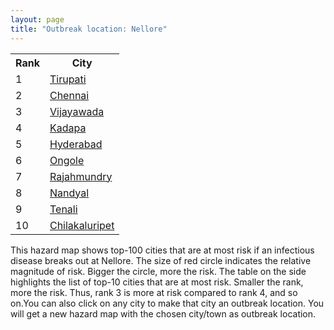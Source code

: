 ```yaml
---
layout: page
title: "Outbreak location: Nellore"
---
```

<div class="flex-container">
<div class="flex-item-left" id="mapid">
<script src="https://buda-magenta.github.io/hazard_map/load_map.js"></script>

<script>
var marker_outbreak = L.marker([14.449372, 79.987376],{"autoPan": true}).addTo(map); marker_outbreak.bindTooltip("Nellore").openTooltip();

var circle_1 = L.circle([13.631637, 79.423171], {"pane": "markerPane", "color": "red", "fill": true, "fillOpacity": 0.2, "fillRule": "evenodd", "lineCap": "round", "lineJoin": "round", "opacity": 1.0, "radius": 71393, "stroke": true, "weight": 3}).addTo(map);
circle_1.bindTooltip("Tirupati<br>rank: 1<br>hazard index: 0.071393")
circle_1.bindPopup('<a href="https://buda-magenta.github.io/hazard_map/Tirupati">Tirupati</a>')

var circle_2 = L.circle([13.083694, 80.270186], {"pane": "markerPane", "color": "red", "fill": true, "fillOpacity": 0.2, "fillRule": "evenodd", "lineCap": "round", "lineJoin": "round", "opacity": 1.0, "radius": 65111, "stroke": true, "weight": 3}).addTo(map);
circle_2.bindTooltip("Chennai<br>rank: 2<br>hazard index: 0.065112")
circle_2.bindPopup('<a href="https://buda-magenta.github.io/hazard_map/Chennai">Chennai</a>')

var circle_3 = L.circle([16.508759, 80.618510], {"pane": "markerPane", "color": "red", "fill": true, "fillOpacity": 0.2, "fillRule": "evenodd", "lineCap": "round", "lineJoin": "round", "opacity": 1.0, "radius": 47396, "stroke": true, "weight": 3}).addTo(map);
circle_3.bindTooltip("Vijayawada<br>rank: 3<br>hazard index: 0.047397")
circle_3.bindPopup('<a href="https://buda-magenta.github.io/hazard_map/Vijayawada">Vijayawada</a>')

var circle_4 = L.circle([14.475294, 78.821686], {"pane": "markerPane", "color": "red", "fill": true, "fillOpacity": 0.2, "fillRule": "evenodd", "lineCap": "round", "lineJoin": "round", "opacity": 1.0, "radius": 33594, "stroke": true, "weight": 3}).addTo(map);
circle_4.bindTooltip("Kadapa<br>rank: 4<br>hazard index: 0.033594")
circle_4.bindPopup('<a href="https://buda-magenta.github.io/hazard_map/Kadapa">Kadapa</a>')

var circle_5 = L.circle([17.388786, 78.461065], {"pane": "markerPane", "color": "red", "fill": true, "fillOpacity": 0.2, "fillRule": "evenodd", "lineCap": "round", "lineJoin": "round", "opacity": 1.0, "radius": 16156, "stroke": true, "weight": 3}).addTo(map);
circle_5.bindTooltip("Hyderabad<br>rank: 5<br>hazard index: 0.016156")
circle_5.bindPopup('<a href="https://buda-magenta.github.io/hazard_map/Hyderabad">Hyderabad</a>')

var circle_6 = L.circle([15.507554, 80.060800], {"pane": "markerPane", "color": "red", "fill": true, "fillOpacity": 0.2, "fillRule": "evenodd", "lineCap": "round", "lineJoin": "round", "opacity": 1.0, "radius": 14842, "stroke": true, "weight": 3}).addTo(map);
circle_6.bindTooltip("Ongole<br>rank: 6<br>hazard index: 0.014842")
circle_6.bindPopup('<a href="https://buda-magenta.github.io/hazard_map/Ongole">Ongole</a>')

var circle_7 = L.circle([17.005045, 81.780473], {"pane": "markerPane", "color": "red", "fill": true, "fillOpacity": 0.2, "fillRule": "evenodd", "lineCap": "round", "lineJoin": "round", "opacity": 1.0, "radius": 8876, "stroke": true, "weight": 3}).addTo(map);
circle_7.bindTooltip("Rajahmundry<br>rank: 7<br>hazard index: 0.008876")
circle_7.bindPopup('<a href="https://buda-magenta.github.io/hazard_map/Rajahmundry">Rajahmundry</a>')

var circle_8 = L.circle([15.475377, 78.478558], {"pane": "markerPane", "color": "red", "fill": true, "fillOpacity": 0.2, "fillRule": "evenodd", "lineCap": "round", "lineJoin": "round", "opacity": 1.0, "radius": 7403, "stroke": true, "weight": 3}).addTo(map);
circle_8.bindTooltip("Nandyal<br>rank: 8<br>hazard index: 0.007403")
circle_8.bindPopup('<a href="https://buda-magenta.github.io/hazard_map/Nandyal">Nandyal</a>')

var circle_9 = L.circle([16.237773, 80.646422], {"pane": "markerPane", "color": "red", "fill": true, "fillOpacity": 0.2, "fillRule": "evenodd", "lineCap": "round", "lineJoin": "round", "opacity": 1.0, "radius": 7254, "stroke": true, "weight": 3}).addTo(map);
circle_9.bindTooltip("Tenali<br>rank: 9<br>hazard index: 0.007254")
circle_9.bindPopup('<a href="https://buda-magenta.github.io/hazard_map/Tenali">Tenali</a>')

var circle_10 = L.circle([16.094950, 80.165878], {"pane": "markerPane", "color": "red", "fill": true, "fillOpacity": 0.2, "fillRule": "evenodd", "lineCap": "round", "lineJoin": "round", "opacity": 1.0, "radius": 7169, "stroke": true, "weight": 3}).addTo(map);
circle_10.bindTooltip("Chilakaluripet<br>rank: 10<br>hazard index: 0.007170")
circle_10.bindPopup('<a href="https://buda-magenta.github.io/hazard_map/Chilakaluripet">Chilakaluripet</a>')

var circle_11 = L.circle([16.943738, 82.235061], {"pane": "markerPane", "color": "red", "fill": true, "fillOpacity": 0.2, "fillRule": "evenodd", "lineCap": "round", "lineJoin": "round", "opacity": 1.0, "radius": 7103, "stroke": true, "weight": 3}).addTo(map);
circle_11.bindTooltip("Kakinada<br>rank: 11<br>hazard index: 0.007104")
circle_11.bindPopup('<a href="https://buda-magenta.github.io/hazard_map/Kakinada">Kakinada</a>')

var circle_12 = L.circle([13.160105, 79.155551], {"pane": "markerPane", "color": "red", "fill": true, "fillOpacity": 0.2, "fillRule": "evenodd", "lineCap": "round", "lineJoin": "round", "opacity": 1.0, "radius": 6433, "stroke": true, "weight": 3}).addTo(map);
circle_12.bindTooltip("Chittoor<br>rank: 12<br>hazard index: 0.006433")
circle_12.bindPopup('<a href="https://buda-magenta.github.io/hazard_map/Chittoor">Chittoor</a>')

var circle_13 = L.circle([14.752266, 78.548552], {"pane": "markerPane", "color": "red", "fill": true, "fillOpacity": 0.2, "fillRule": "evenodd", "lineCap": "round", "lineJoin": "round", "opacity": 1.0, "radius": 6089, "stroke": true, "weight": 3}).addTo(map);
circle_13.bindTooltip("Proddatur<br>rank: 13<br>hazard index: 0.006089")
circle_13.bindPopup('<a href="https://buda-magenta.github.io/hazard_map/Proddatur">Proddatur</a>')

var circle_14 = L.circle([13.125476, 80.094090], {"pane": "markerPane", "color": "red", "fill": true, "fillOpacity": 0.2, "fillRule": "evenodd", "lineCap": "round", "lineJoin": "round", "opacity": 1.0, "radius": 6081, "stroke": true, "weight": 3}).addTo(map);
circle_14.bindTooltip("Avadi<br>rank: 14<br>hazard index: 0.006081")
circle_14.bindPopup('<a href="https://buda-magenta.github.io/hazard_map/Avadi">Avadi</a>')

var circle_15 = L.circle([17.723128, 83.301284], {"pane": "markerPane", "color": "red", "fill": true, "fillOpacity": 0.2, "fillRule": "evenodd", "lineCap": "round", "lineJoin": "round", "opacity": 1.0, "radius": 5870, "stroke": true, "weight": 3}).addTo(map);
circle_15.bindTooltip("Visakhapatnam<br>rank: 15<br>hazard index: 0.005871")
circle_15.bindPopup('<a href="https://buda-magenta.github.io/hazard_map/Visakhapatnam">Visakhapatnam</a>')

var circle_16 = L.circle([16.676135, 81.170868], {"pane": "markerPane", "color": "red", "fill": true, "fillOpacity": 0.2, "fillRule": "evenodd", "lineCap": "round", "lineJoin": "round", "opacity": 1.0, "radius": 4497, "stroke": true, "weight": 3}).addTo(map);
circle_16.bindTooltip("Eluru<br>rank: 16<br>hazard index: 0.004498")
circle_16.bindPopup('<a href="https://buda-magenta.github.io/hazard_map/Eluru">Eluru</a>')

var circle_17 = L.circle([13.156387, 80.300528], {"pane": "markerPane", "color": "red", "fill": true, "fillOpacity": 0.2, "fillRule": "evenodd", "lineCap": "round", "lineJoin": "round", "opacity": 1.0, "radius": 4383, "stroke": true, "weight": 3}).addTo(map);
circle_17.bindTooltip("Tiruvottiyur<br>rank: 17<br>hazard index: 0.004383")
circle_17.bindPopup('<a href="https://buda-magenta.github.io/hazard_map/Tiruvottiyur">Tiruvottiyur</a>')

var circle_18 = L.circle([13.573260, 78.479146], {"pane": "markerPane", "color": "red", "fill": true, "fillOpacity": 0.2, "fillRule": "evenodd", "lineCap": "round", "lineJoin": "round", "opacity": 1.0, "radius": 4053, "stroke": true, "weight": 3}).addTo(map);
circle_18.bindTooltip("Madanapalle<br>rank: 18<br>hazard index: 0.004054")
circle_18.bindPopup('<a href="https://buda-magenta.github.io/hazard_map/Madanapalle">Madanapalle</a>')

var circle_19 = L.circle([12.979120, 77.591300], {"pane": "markerPane", "color": "red", "fill": true, "fillOpacity": 0.2, "fillRule": "evenodd", "lineCap": "round", "lineJoin": "round", "opacity": 1.0, "radius": 3725, "stroke": true, "weight": 3}).addTo(map);
circle_19.bindTooltip("Bangalore<br>rank: 19<br>hazard index: 0.003726")
circle_19.bindPopup('<a href="https://buda-magenta.github.io/hazard_map/Bangalore">Bangalore</a>')

var circle_20 = L.circle([12.989816, 80.100987], {"pane": "markerPane", "color": "red", "fill": true, "fillOpacity": 0.2, "fillRule": "evenodd", "lineCap": "round", "lineJoin": "round", "opacity": 1.0, "radius": 3707, "stroke": true, "weight": 3}).addTo(map);
circle_20.bindTooltip("Pallavaram<br>rank: 20<br>hazard index: 0.003707")
circle_20.bindPopup('<a href="https://buda-magenta.github.io/hazard_map/Pallavaram">Pallavaram</a>')

var circle_21 = L.circle([16.238924, 80.047288], {"pane": "markerPane", "color": "red", "fill": true, "fillOpacity": 0.2, "fillRule": "evenodd", "lineCap": "round", "lineJoin": "round", "opacity": 1.0, "radius": 2961, "stroke": true, "weight": 3}).addTo(map);
circle_21.bindTooltip("Narasaraopet<br>rank: 21<br>hazard index: 0.002961")
circle_21.bindPopup('<a href="https://buda-magenta.github.io/hazard_map/Narasaraopet">Narasaraopet</a>')

var circle_22 = L.circle([12.929903, 80.111823], {"pane": "markerPane", "color": "red", "fill": true, "fillOpacity": 0.2, "fillRule": "evenodd", "lineCap": "round", "lineJoin": "round", "opacity": 1.0, "radius": 2956, "stroke": true, "weight": 3}).addTo(map);
circle_22.bindTooltip("Tambaram<br>rank: 22<br>hazard index: 0.002956")
circle_22.bindPopup('<a href="https://buda-magenta.github.io/hazard_map/Tambaram">Tambaram</a>')

var circle_23 = L.circle([11.001812, 76.962842], {"pane": "markerPane", "color": "red", "fill": true, "fillOpacity": 0.2, "fillRule": "evenodd", "lineCap": "round", "lineJoin": "round", "opacity": 1.0, "radius": 2694, "stroke": true, "weight": 3}).addTo(map);
circle_23.bindTooltip("Coimbatore<br>rank: 23<br>hazard index: 0.002695")
circle_23.bindPopup('<a href="https://buda-magenta.github.io/hazard_map/Coimbatore">Coimbatore</a>')

var circle_24 = L.circle([12.836393, 79.705330], {"pane": "markerPane", "color": "red", "fill": true, "fillOpacity": 0.2, "fillRule": "evenodd", "lineCap": "round", "lineJoin": "round", "opacity": 1.0, "radius": 2692, "stroke": true, "weight": 3}).addTo(map);
circle_24.bindTooltip("Kanchipuram<br>rank: 24<br>hazard index: 0.002693")
circle_24.bindPopup('<a href="https://buda-magenta.github.io/hazard_map/Kanchipuram">Kanchipuram</a>')

var circle_25 = L.circle([16.291519, 80.454159], {"pane": "markerPane", "color": "red", "fill": true, "fillOpacity": 0.2, "fillRule": "evenodd", "lineCap": "round", "lineJoin": "round", "opacity": 1.0, "radius": 2686, "stroke": true, "weight": 3}).addTo(map);
circle_25.bindTooltip("Guntur<br>rank: 25<br>hazard index: 0.002687")
circle_25.bindPopup('<a href="https://buda-magenta.github.io/hazard_map/Guntur">Guntur</a>')

var circle_26 = L.circle([16.432998, 80.993715], {"pane": "markerPane", "color": "red", "fill": true, "fillOpacity": 0.2, "fillRule": "evenodd", "lineCap": "round", "lineJoin": "round", "opacity": 1.0, "radius": 2678, "stroke": true, "weight": 3}).addTo(map);
circle_26.bindTooltip("Gudivada<br>rank: 26<br>hazard index: 0.002679")
circle_26.bindPopup('<a href="https://buda-magenta.github.io/hazard_map/Gudivada">Gudivada</a>')

var circle_27 = L.circle([14.422347, 77.720069], {"pane": "markerPane", "color": "red", "fill": true, "fillOpacity": 0.2, "fillRule": "evenodd", "lineCap": "round", "lineJoin": "round", "opacity": 1.0, "radius": 2520, "stroke": true, "weight": 3}).addTo(map);
circle_27.bindTooltip("Dharmavaram<br>rank: 27<br>hazard index: 0.002520")
circle_27.bindPopup('<a href="https://buda-magenta.github.io/hazard_map/Dharmavaram">Dharmavaram</a>')

var circle_28 = L.circle([11.664300, 78.146000], {"pane": "markerPane", "color": "red", "fill": true, "fillOpacity": 0.2, "fillRule": "evenodd", "lineCap": "round", "lineJoin": "round", "opacity": 1.0, "radius": 2109, "stroke": true, "weight": 3}).addTo(map);
circle_28.bindTooltip("Salem<br>rank: 28<br>hazard index: 0.002110")
circle_28.bindPopup('<a href="https://buda-magenta.github.io/hazard_map/Salem">Salem</a>')

var circle_29 = L.circle([16.876586, 81.545145], {"pane": "markerPane", "color": "red", "fill": true, "fillOpacity": 0.2, "fillRule": "evenodd", "lineCap": "round", "lineJoin": "round", "opacity": 1.0, "radius": 2102, "stroke": true, "weight": 3}).addTo(map);
circle_29.bindTooltip("Tadepalligudem<br>rank: 29<br>hazard index: 0.002102")
circle_29.bindPopup('<a href="https://buda-magenta.github.io/hazard_map/Tadepalligudem">Tadepalligudem</a>')

var circle_30 = L.circle([16.181939, 81.135130], {"pane": "markerPane", "color": "red", "fill": true, "fillOpacity": 0.2, "fillRule": "evenodd", "lineCap": "round", "lineJoin": "round", "opacity": 1.0, "radius": 1989, "stroke": true, "weight": 3}).addTo(map);
circle_30.bindTooltip("Machilipatnam<br>rank: 30<br>hazard index: 0.001990")
circle_30.bindPopup('<a href="https://buda-magenta.github.io/hazard_map/Machilipatnam">Machilipatnam</a>')

var circle_31 = L.circle([12.794811, 79.000641], {"pane": "markerPane", "color": "red", "fill": true, "fillOpacity": 0.2, "fillRule": "evenodd", "lineCap": "round", "lineJoin": "round", "opacity": 1.0, "radius": 1753, "stroke": true, "weight": 3}).addTo(map);
circle_31.bindTooltip("Vellore<br>rank: 31<br>hazard index: 0.001754")
circle_31.bindPopup('<a href="https://buda-magenta.github.io/hazard_map/Vellore">Vellore</a>')

var circle_32 = L.circle([16.542769, 81.527344], {"pane": "markerPane", "color": "red", "fill": true, "fillOpacity": 0.2, "fillRule": "evenodd", "lineCap": "round", "lineJoin": "round", "opacity": 1.0, "radius": 1656, "stroke": true, "weight": 3}).addTo(map);
circle_32.bindTooltip("Bhimavaram<br>rank: 32<br>hazard index: 0.001656")
circle_32.bindPopup('<a href="https://buda-magenta.github.io/hazard_map/Bhimavaram">Bhimavaram</a>')

var circle_33 = L.circle([10.804973, 78.687030], {"pane": "markerPane", "color": "red", "fill": true, "fillOpacity": 0.2, "fillRule": "evenodd", "lineCap": "round", "lineJoin": "round", "opacity": 1.0, "radius": 1617, "stroke": true, "weight": 3}).addTo(map);
circle_33.bindTooltip("Tiruchirappalli<br>rank: 33<br>hazard index: 0.001617")
circle_33.bindPopup('<a href="https://buda-magenta.github.io/hazard_map/Tiruchirappalli">Tiruchirappalli</a>')

var circle_34 = L.circle([17.980609, 79.598212], {"pane": "markerPane", "color": "red", "fill": true, "fillOpacity": 0.2, "fillRule": "evenodd", "lineCap": "round", "lineJoin": "round", "opacity": 1.0, "radius": 1505, "stroke": true, "weight": 3}).addTo(map);
circle_34.bindTooltip("Warangal<br>rank: 34<br>hazard index: 0.001506")
circle_34.bindPopup('<a href="https://buda-magenta.github.io/hazard_map/Warangal">Warangal</a>')

var circle_35 = L.circle([15.143395, 76.919388], {"pane": "markerPane", "color": "red", "fill": true, "fillOpacity": 0.2, "fillRule": "evenodd", "lineCap": "round", "lineJoin": "round", "opacity": 1.0, "radius": 1441, "stroke": true, "weight": 3}).addTo(map);
circle_35.bindTooltip("Bellary<br>rank: 35<br>hazard index: 0.001441")
circle_35.bindPopup('<a href="https://buda-magenta.github.io/hazard_map/Bellary">Bellary</a>')

var circle_36 = L.circle([19.075990, 72.877393], {"pane": "markerPane", "color": "red", "fill": true, "fillOpacity": 0.2, "fillRule": "evenodd", "lineCap": "round", "lineJoin": "round", "opacity": 1.0, "radius": 1232, "stroke": true, "weight": 3}).addTo(map);
circle_36.bindTooltip("Mumbai<br>rank: 36<br>hazard index: 0.001233")
circle_36.bindPopup('<a href="https://buda-magenta.github.io/hazard_map/Mumbai">Mumbai</a>')

var circle_37 = L.circle([28.651718, 77.221939], {"pane": "markerPane", "color": "red", "fill": true, "fillOpacity": 0.2, "fillRule": "evenodd", "lineCap": "round", "lineJoin": "round", "opacity": 1.0, "radius": 1226, "stroke": true, "weight": 3}).addTo(map);
circle_37.bindTooltip("Delhi<br>rank: 37<br>hazard index: 0.001226")
circle_37.bindPopup('<a href="https://buda-magenta.github.io/hazard_map/Delhi">Delhi</a>')

var circle_38 = L.circle([12.227213, 79.070156], {"pane": "markerPane", "color": "red", "fill": true, "fillOpacity": 0.2, "fillRule": "evenodd", "lineCap": "round", "lineJoin": "round", "opacity": 1.0, "radius": 1178, "stroke": true, "weight": 3}).addTo(map);
circle_38.bindTooltip("Tiruvannamalai<br>rank: 38<br>hazard index: 0.001178")
circle_38.bindPopup('<a href="https://buda-magenta.github.io/hazard_map/Tiruvannamalai">Tiruvannamalai</a>')

var circle_39 = L.circle([15.830925, 78.042537], {"pane": "markerPane", "color": "red", "fill": true, "fillOpacity": 0.2, "fillRule": "evenodd", "lineCap": "round", "lineJoin": "round", "opacity": 1.0, "radius": 1165, "stroke": true, "weight": 3}).addTo(map);
circle_39.bindTooltip("Kurnool<br>rank: 39<br>hazard index: 0.001166")
circle_39.bindPopup('<a href="https://buda-magenta.github.io/hazard_map/Kurnool">Kurnool</a>')

var circle_40 = L.circle([9.926115, 78.114098], {"pane": "markerPane", "color": "red", "fill": true, "fillOpacity": 0.2, "fillRule": "evenodd", "lineCap": "round", "lineJoin": "round", "opacity": 1.0, "radius": 1162, "stroke": true, "weight": 3}).addTo(map);
circle_40.bindTooltip("Madurai<br>rank: 40<br>hazard index: 0.001163")
circle_40.bindPopup('<a href="https://buda-magenta.github.io/hazard_map/Madurai">Madurai</a>')

var circle_41 = L.circle([8.576971, 77.050125], {"pane": "markerPane", "color": "red", "fill": true, "fillOpacity": 0.2, "fillRule": "evenodd", "lineCap": "round", "lineJoin": "round", "opacity": 1.0, "radius": 1145, "stroke": true, "weight": 3}).addTo(map);
circle_41.bindTooltip("Thiruvananthapuram<br>rank: 41<br>hazard index: 0.001145")
circle_41.bindPopup('<a href="https://buda-magenta.github.io/hazard_map/Thiruvananthapuram">Thiruvananthapuram</a>')

var circle_42 = L.circle([22.541418, 88.357691], {"pane": "markerPane", "color": "red", "fill": true, "fillOpacity": 0.2, "fillRule": "evenodd", "lineCap": "round", "lineJoin": "round", "opacity": 1.0, "radius": 1050, "stroke": true, "weight": 3}).addTo(map);
circle_42.bindTooltip("Kolkata<br>rank: 42<br>hazard index: 0.001051")
circle_42.bindPopup('<a href="https://buda-magenta.github.io/hazard_map/Kolkata">Kolkata</a>')

var circle_43 = L.circle([11.101781, 77.345192], {"pane": "markerPane", "color": "red", "fill": true, "fillOpacity": 0.2, "fillRule": "evenodd", "lineCap": "round", "lineJoin": "round", "opacity": 1.0, "radius": 1018, "stroke": true, "weight": 3}).addTo(map);
circle_43.bindTooltip("Tiruppur<br>rank: 43<br>hazard index: 0.001018")
circle_43.bindPopup('<a href="https://buda-magenta.github.io/hazard_map/Tiruppur">Tiruppur</a>')

var circle_44 = L.circle([21.149813, 79.082056], {"pane": "markerPane", "color": "red", "fill": true, "fillOpacity": 0.2, "fillRule": "evenodd", "lineCap": "round", "lineJoin": "round", "opacity": 1.0, "radius": 823, "stroke": true, "weight": 3}).addTo(map);
circle_44.bindTooltip("Nagpur<br>rank: 44<br>hazard index: 0.000824")
circle_44.bindPopup('<a href="https://buda-magenta.github.io/hazard_map/Nagpur">Nagpur</a>')

var circle_45 = L.circle([20.266777, 85.843559], {"pane": "markerPane", "color": "red", "fill": true, "fillOpacity": 0.2, "fillRule": "evenodd", "lineCap": "round", "lineJoin": "round", "opacity": 1.0, "radius": 739, "stroke": true, "weight": 3}).addTo(map);
circle_45.bindTooltip("Bhubaneswar<br>rank: 45<br>hazard index: 0.000740")
circle_45.bindPopup('<a href="https://buda-magenta.github.io/hazard_map/Bhubaneswar">Bhubaneswar</a>')

var circle_46 = L.circle([15.266493, 76.387230], {"pane": "markerPane", "color": "red", "fill": true, "fillOpacity": 0.2, "fillRule": "evenodd", "lineCap": "round", "lineJoin": "round", "opacity": 1.0, "radius": 725, "stroke": true, "weight": 3}).addTo(map);
circle_46.bindTooltip("Hospet<br>rank: 46<br>hazard index: 0.000725")
circle_46.bindPopup('<a href="https://buda-magenta.github.io/hazard_map/Hospet">Hospet</a>')

var circle_47 = L.circle([10.525626, 76.213254], {"pane": "markerPane", "color": "red", "fill": true, "fillOpacity": 0.2, "fillRule": "evenodd", "lineCap": "round", "lineJoin": "round", "opacity": 1.0, "radius": 684, "stroke": true, "weight": 3}).addTo(map);
circle_47.bindTooltip("Thrissur<br>rank: 47<br>hazard index: 0.000684")
circle_47.bindPopup('<a href="https://buda-magenta.github.io/hazard_map/Thrissur">Thrissur</a>')

var circle_48 = L.circle([11.715950, 79.767053], {"pane": "markerPane", "color": "red", "fill": true, "fillOpacity": 0.2, "fillRule": "evenodd", "lineCap": "round", "lineJoin": "round", "opacity": 1.0, "radius": 662, "stroke": true, "weight": 3}).addTo(map);
circle_48.bindTooltip("Cuddalore Port<br>rank: 48<br>hazard index: 0.000662")
circle_48.bindPopup('<a href="https://buda-magenta.github.io/hazard_map/Cuddalore_Port">Cuddalore Port</a>')

var circle_49 = L.circle([15.426365, 75.630079], {"pane": "markerPane", "color": "red", "fill": true, "fillOpacity": 0.2, "fillRule": "evenodd", "lineCap": "round", "lineJoin": "round", "opacity": 1.0, "radius": 608, "stroke": true, "weight": 3}).addTo(map);
circle_49.bindTooltip("Gadag<br>rank: 49<br>hazard index: 0.000608")
circle_49.bindPopup('<a href="https://buda-magenta.github.io/hazard_map/Gadag">Gadag</a>')

var circle_50 = L.circle([15.119651, 77.455290], {"pane": "markerPane", "color": "red", "fill": true, "fillOpacity": 0.2, "fillRule": "evenodd", "lineCap": "round", "lineJoin": "round", "opacity": 1.0, "radius": 595, "stroke": true, "weight": 3}).addTo(map);
circle_50.bindTooltip("Guntakal<br>rank: 50<br>hazard index: 0.000595")
circle_50.bindPopup('<a href="https://buda-magenta.github.io/hazard_map/Guntakal">Guntakal</a>')

var circle_51 = L.circle([8.887951, 76.595501], {"pane": "markerPane", "color": "red", "fill": true, "fillOpacity": 0.2, "fillRule": "evenodd", "lineCap": "round", "lineJoin": "round", "opacity": 1.0, "radius": 578, "stroke": true, "weight": 3}).addTo(map);
circle_51.bindTooltip("Kollam<br>rank: 51<br>hazard index: 0.000578")
circle_51.bindPopup('<a href="https://buda-magenta.github.io/hazard_map/Kollam">Kollam</a>')

var circle_52 = L.circle([18.112082, 83.405220], {"pane": "markerPane", "color": "red", "fill": true, "fillOpacity": 0.2, "fillRule": "evenodd", "lineCap": "round", "lineJoin": "round", "opacity": 1.0, "radius": 517, "stroke": true, "weight": 3}).addTo(map);
circle_52.bindTooltip("Vizianagaram<br>rank: 52<br>hazard index: 0.000518")
circle_52.bindPopup('<a href="https://buda-magenta.github.io/hazard_map/Vizianagaram">Vizianagaram</a>')

var circle_53 = L.circle([14.906956, 78.009707], {"pane": "markerPane", "color": "red", "fill": true, "fillOpacity": 0.2, "fillRule": "evenodd", "lineCap": "round", "lineJoin": "round", "opacity": 1.0, "radius": 502, "stroke": true, "weight": 3}).addTo(map);
circle_53.bindTooltip("Tadipatri<br>rank: 53<br>hazard index: 0.000503")
circle_53.bindPopup('<a href="https://buda-magenta.github.io/hazard_map/Tadipatri">Tadipatri</a>')

var circle_54 = L.circle([14.654623, 77.556260], {"pane": "markerPane", "color": "red", "fill": true, "fillOpacity": 0.2, "fillRule": "evenodd", "lineCap": "round", "lineJoin": "round", "opacity": 1.0, "radius": 479, "stroke": true, "weight": 3}).addTo(map);
circle_54.bindTooltip("Anantapur<br>rank: 54<br>hazard index: 0.000479")
circle_54.bindPopup('<a href="https://buda-magenta.github.io/hazard_map/Anantapur">Anantapur</a>')

var circle_55 = L.circle([23.795281, 86.430964], {"pane": "markerPane", "color": "red", "fill": true, "fillOpacity": 0.2, "fillRule": "evenodd", "lineCap": "round", "lineJoin": "round", "opacity": 1.0, "radius": 469, "stroke": true, "weight": 3}).addTo(map);
circle_55.bindTooltip("Dhanbad<br>rank: 55<br>hazard index: 0.000470")
circle_55.bindPopup('<a href="https://buda-magenta.github.io/hazard_map/Dhanbad">Dhanbad</a>')

var circle_56 = L.circle([18.521428, 73.854454], {"pane": "markerPane", "color": "red", "fill": true, "fillOpacity": 0.2, "fillRule": "evenodd", "lineCap": "round", "lineJoin": "round", "opacity": 1.0, "radius": 467, "stroke": true, "weight": 3}).addTo(map);
circle_56.bindTooltip("Pune<br>rank: 56<br>hazard index: 0.000468")
circle_56.bindPopup('<a href="https://buda-magenta.github.io/hazard_map/Pune">Pune</a>')

var circle_57 = L.circle([23.370035, 85.325013], {"pane": "markerPane", "color": "red", "fill": true, "fillOpacity": 0.2, "fillRule": "evenodd", "lineCap": "round", "lineJoin": "round", "opacity": 1.0, "radius": 434, "stroke": true, "weight": 3}).addTo(map);
circle_57.bindTooltip("Ranchi<br>rank: 57<br>hazard index: 0.000434")
circle_57.bindPopup('<a href="https://buda-magenta.github.io/hazard_map/Ranchi">Ranchi</a>')

var circle_58 = L.circle([17.500000, 80.333333], {"pane": "markerPane", "color": "red", "fill": true, "fillOpacity": 0.2, "fillRule": "evenodd", "lineCap": "round", "lineJoin": "round", "opacity": 1.0, "radius": 414, "stroke": true, "weight": 3}).addTo(map);
circle_58.bindTooltip("Khammam<br>rank: 58<br>hazard index: 0.000415")
circle_58.bindPopup('<a href="https://buda-magenta.github.io/hazard_map/Khammam">Khammam</a>')

var circle_59 = L.circle([11.369204, 77.676627], {"pane": "markerPane", "color": "red", "fill": true, "fillOpacity": 0.2, "fillRule": "evenodd", "lineCap": "round", "lineJoin": "round", "opacity": 1.0, "radius": 398, "stroke": true, "weight": 3}).addTo(map);
circle_59.bindTooltip("Erode<br>rank: 59<br>hazard index: 0.000398")
circle_59.bindPopup('<a href="https://buda-magenta.github.io/hazard_map/Erode">Erode</a>')

var circle_60 = L.circle([25.531031, 78.652689], {"pane": "markerPane", "color": "red", "fill": true, "fillOpacity": 0.2, "fillRule": "evenodd", "lineCap": "round", "lineJoin": "round", "opacity": 1.0, "radius": 379, "stroke": true, "weight": 3}).addTo(map);
circle_60.bindTooltip("Jhansi<br>rank: 60<br>hazard index: 0.000379")
circle_60.bindPopup('<a href="https://buda-magenta.github.io/hazard_map/Jhansi">Jhansi</a>')

var circle_61 = L.circle([10.787898, 76.474087], {"pane": "markerPane", "color": "red", "fill": true, "fillOpacity": 0.2, "fillRule": "evenodd", "lineCap": "round", "lineJoin": "round", "opacity": 1.0, "radius": 329, "stroke": true, "weight": 3}).addTo(map);
circle_61.bindTooltip("Palakkad<br>rank: 61<br>hazard index: 0.000330")
circle_61.bindPopup('<a href="https://buda-magenta.github.io/hazard_map/Palakkad">Palakkad</a>')

var circle_62 = L.circle([10.915649, 79.806949], {"pane": "markerPane", "color": "red", "fill": true, "fillOpacity": 0.2, "fillRule": "evenodd", "lineCap": "round", "lineJoin": "round", "opacity": 1.0, "radius": 322, "stroke": true, "weight": 3}).addTo(map);
circle_62.bindTooltip("Pondicherry<br>rank: 62<br>hazard index: 0.000322")
circle_62.bindPopup('<a href="https://buda-magenta.github.io/hazard_map/Pondicherry">Pondicherry</a>')

var circle_63 = L.circle([12.792907, 78.699917], {"pane": "markerPane", "color": "red", "fill": true, "fillOpacity": 0.2, "fillRule": "evenodd", "lineCap": "round", "lineJoin": "round", "opacity": 1.0, "radius": 301, "stroke": true, "weight": 3}).addTo(map);
circle_63.bindTooltip("Ambur<br>rank: 63<br>hazard index: 0.000301")
circle_63.bindPopup('<a href="https://buda-magenta.github.io/hazard_map/Ambur">Ambur</a>')

var circle_64 = L.circle([20.468600, 85.879200], {"pane": "markerPane", "color": "red", "fill": true, "fillOpacity": 0.2, "fillRule": "evenodd", "lineCap": "round", "lineJoin": "round", "opacity": 1.0, "radius": 281, "stroke": true, "weight": 3}).addTo(map);
circle_64.bindTooltip("Cuttack<br>rank: 64<br>hazard index: 0.000281")
circle_64.bindPopup('<a href="https://buda-magenta.github.io/hazard_map/Cuttack">Cuttack</a>')

var circle_65 = L.circle([26.055318, 82.993139], {"pane": "markerPane", "color": "red", "fill": true, "fillOpacity": 0.2, "fillRule": "evenodd", "lineCap": "round", "lineJoin": "round", "opacity": 1.0, "radius": 270, "stroke": true, "weight": 3}).addTo(map);
circle_65.bindTooltip("Nizamabad<br>rank: 65<br>hazard index: 0.000271")
circle_65.bindPopup('<a href="https://buda-magenta.github.io/hazard_map/Nizamabad">Nizamabad</a>')

var circle_66 = L.circle([23.021624, 72.579707], {"pane": "markerPane", "color": "red", "fill": true, "fillOpacity": 0.2, "fillRule": "evenodd", "lineCap": "round", "lineJoin": "round", "opacity": 1.0, "radius": 261, "stroke": true, "weight": 3}).addTo(map);
circle_66.bindTooltip("Ahmedabad<br>rank: 66<br>hazard index: 0.000262")
circle_66.bindPopup('<a href="https://buda-magenta.github.io/hazard_map/Ahmedabad">Ahmedabad</a>')

var circle_67 = L.circle([22.214285, 84.872437], {"pane": "markerPane", "color": "red", "fill": true, "fillOpacity": 0.2, "fillRule": "evenodd", "lineCap": "round", "lineJoin": "round", "opacity": 1.0, "radius": 258, "stroke": true, "weight": 3}).addTo(map);
circle_67.bindTooltip("Raurkela<br>rank: 67<br>hazard index: 0.000258")
circle_67.bindPopup('<a href="https://buda-magenta.github.io/hazard_map/Raurkela">Raurkela</a>')

var circle_68 = L.circle([9.931308, 76.267414], {"pane": "markerPane", "color": "red", "fill": true, "fillOpacity": 0.2, "fillRule": "evenodd", "lineCap": "round", "lineJoin": "round", "opacity": 1.0, "radius": 244, "stroke": true, "weight": 3}).addTo(map);
circle_68.bindTooltip("Kochi<br>rank: 68<br>hazard index: 0.000244")
circle_68.bindPopup('<a href="https://buda-magenta.github.io/hazard_map/Kochi">Kochi</a>')

var circle_69 = L.circle([23.258486, 77.401989], {"pane": "markerPane", "color": "red", "fill": true, "fillOpacity": 0.2, "fillRule": "evenodd", "lineCap": "round", "lineJoin": "round", "opacity": 1.0, "radius": 236, "stroke": true, "weight": 3}).addTo(map);
circle_69.bindTooltip("Bhopal<br>rank: 69<br>hazard index: 0.000237")
circle_69.bindPopup('<a href="https://buda-magenta.github.io/hazard_map/Bhopal">Bhopal</a>')

var circle_70 = L.circle([11.664535, 92.739045], {"pane": "markerPane", "color": "red", "fill": true, "fillOpacity": 0.2, "fillRule": "evenodd", "lineCap": "round", "lineJoin": "round", "opacity": 1.0, "radius": 229, "stroke": true, "weight": 3}).addTo(map);
circle_70.bindTooltip("Port Blair<br>rank: 70<br>hazard index: 0.000230")
circle_70.bindPopup('<a href="https://buda-magenta.github.io/hazard_map/Port_Blair">Port Blair</a>')

var circle_71 = L.circle([10.786027, 79.138150], {"pane": "markerPane", "color": "red", "fill": true, "fillOpacity": 0.2, "fillRule": "evenodd", "lineCap": "round", "lineJoin": "round", "opacity": 1.0, "radius": 228, "stroke": true, "weight": 3}).addTo(map);
circle_71.bindTooltip("Thanjavur<br>rank: 71<br>hazard index: 0.000229")
circle_71.bindPopup('<a href="https://buda-magenta.github.io/hazard_map/Thanjavur">Thanjavur</a>')

var circle_72 = L.circle([16.743454, 77.992319], {"pane": "markerPane", "color": "red", "fill": true, "fillOpacity": 0.2, "fillRule": "evenodd", "lineCap": "round", "lineJoin": "round", "opacity": 1.0, "radius": 226, "stroke": true, "weight": 3}).addTo(map);
circle_72.bindTooltip("Mahbubnagar<br>rank: 72<br>hazard index: 0.000227")
circle_72.bindPopup('<a href="https://buda-magenta.github.io/hazard_map/Mahbubnagar">Mahbubnagar</a>')

var circle_73 = L.circle([21.237947, 81.633683], {"pane": "markerPane", "color": "red", "fill": true, "fillOpacity": 0.2, "fillRule": "evenodd", "lineCap": "round", "lineJoin": "round", "opacity": 1.0, "radius": 212, "stroke": true, "weight": 3}).addTo(map);
circle_73.bindTooltip("Raipur<br>rank: 73<br>hazard index: 0.000213")
circle_73.bindPopup('<a href="https://buda-magenta.github.io/hazard_map/Raipur">Raipur</a>')

var circle_74 = L.circle([15.351838, 75.137985], {"pane": "markerPane", "color": "red", "fill": true, "fillOpacity": 0.2, "fillRule": "evenodd", "lineCap": "round", "lineJoin": "round", "opacity": 1.0, "radius": 212, "stroke": true, "weight": 3}).addTo(map);
circle_74.bindTooltip("Hubli<br>rank: 74<br>hazard index: 0.000213")
circle_74.bindPopup('<a href="https://buda-magenta.github.io/hazard_map/Hubli">Hubli</a>')

var circle_75 = L.circle([18.761516, 79.478785], {"pane": "markerPane", "color": "red", "fill": true, "fillOpacity": 0.2, "fillRule": "evenodd", "lineCap": "round", "lineJoin": "round", "opacity": 1.0, "radius": 196, "stroke": true, "weight": 3}).addTo(map);
circle_75.bindTooltip("Ramagundam<br>rank: 75<br>hazard index: 0.000196")
circle_75.bindPopup('<a href="https://buda-magenta.github.io/hazard_map/Ramagundam">Ramagundam</a>')

var circle_76 = L.circle([25.438130, 81.833800], {"pane": "markerPane", "color": "red", "fill": true, "fillOpacity": 0.2, "fillRule": "evenodd", "lineCap": "round", "lineJoin": "round", "opacity": 1.0, "radius": 195, "stroke": true, "weight": 3}).addTo(map);
circle_76.bindTooltip("Allahabad<br>rank: 76<br>hazard index: 0.000195")
circle_76.bindPopup('<a href="https://buda-magenta.github.io/hazard_map/Allahabad">Allahabad</a>')

var circle_77 = L.circle([10.330330, 78.067398], {"pane": "markerPane", "color": "red", "fill": true, "fillOpacity": 0.2, "fillRule": "evenodd", "lineCap": "round", "lineJoin": "round", "opacity": 1.0, "radius": 194, "stroke": true, "weight": 3}).addTo(map);
circle_77.bindTooltip("Dindigul<br>rank: 77<br>hazard index: 0.000195")
circle_77.bindPopup('<a href="https://buda-magenta.github.io/hazard_map/Dindigul">Dindigul</a>')

var circle_78 = L.circle([23.160894, 79.949770], {"pane": "markerPane", "color": "red", "fill": true, "fillOpacity": 0.2, "fillRule": "evenodd", "lineCap": "round", "lineJoin": "round", "opacity": 1.0, "radius": 184, "stroke": true, "weight": 3}).addTo(map);
circle_78.bindTooltip("Jabalpur<br>rank: 78<br>hazard index: 0.000184")
circle_78.bindPopup('<a href="https://buda-magenta.github.io/hazard_map/Jabalpur">Jabalpur</a>')

var circle_79 = L.circle([12.305183, 76.655361], {"pane": "markerPane", "color": "red", "fill": true, "fillOpacity": 0.2, "fillRule": "evenodd", "lineCap": "round", "lineJoin": "round", "opacity": 1.0, "radius": 175, "stroke": true, "weight": 3}).addTo(map);
circle_79.bindTooltip("Mysore<br>rank: 79<br>hazard index: 0.000175")
circle_79.bindPopup('<a href="https://buda-magenta.github.io/hazard_map/Mysore">Mysore</a>')

var circle_80 = L.circle([21.400000, 83.883333], {"pane": "markerPane", "color": "red", "fill": true, "fillOpacity": 0.2, "fillRule": "evenodd", "lineCap": "round", "lineJoin": "round", "opacity": 1.0, "radius": 173, "stroke": true, "weight": 3}).addTo(map);
circle_80.bindTooltip("Sambalpur<br>rank: 80<br>hazard index: 0.000173")
circle_80.bindPopup('<a href="https://buda-magenta.github.io/hazard_map/Sambalpur">Sambalpur</a>')

var circle_81 = L.circle([8.701220, 77.579269], {"pane": "markerPane", "color": "red", "fill": true, "fillOpacity": 0.2, "fillRule": "evenodd", "lineCap": "round", "lineJoin": "round", "opacity": 1.0, "radius": 170, "stroke": true, "weight": 3}).addTo(map);
circle_81.bindTooltip("Tirunelveli<br>rank: 81<br>hazard index: 0.000170")
circle_81.bindPopup('<a href="https://buda-magenta.github.io/hazard_map/Tirunelveli">Tirunelveli</a>')

var circle_82 = L.circle([23.699128, 85.991069], {"pane": "markerPane", "color": "red", "fill": true, "fillOpacity": 0.2, "fillRule": "evenodd", "lineCap": "round", "lineJoin": "round", "opacity": 1.0, "radius": 167, "stroke": true, "weight": 3}).addTo(map);
circle_82.bindTooltip("Bokaro<br>rank: 82<br>hazard index: 0.000167")
circle_82.bindPopup('<a href="https://buda-magenta.github.io/hazard_map/Bokaro">Bokaro</a>')

var circle_83 = L.circle([17.910400, 77.519900], {"pane": "markerPane", "color": "red", "fill": true, "fillOpacity": 0.2, "fillRule": "evenodd", "lineCap": "round", "lineJoin": "round", "opacity": 1.0, "radius": 160, "stroke": true, "weight": 3}).addTo(map);
circle_83.bindTooltip("Bidar<br>rank: 83<br>hazard index: 0.000161")
circle_83.bindPopup('<a href="https://buda-magenta.github.io/hazard_map/Bidar">Bidar</a>')

var circle_84 = L.circle([17.166667, 77.083333], {"pane": "markerPane", "color": "red", "fill": true, "fillOpacity": 0.2, "fillRule": "evenodd", "lineCap": "round", "lineJoin": "round", "opacity": 1.0, "radius": 150, "stroke": true, "weight": 3}).addTo(map);
circle_84.bindTooltip("Gulbarga<br>rank: 84<br>hazard index: 0.000151")
circle_84.bindPopup('<a href="https://buda-magenta.github.io/hazard_map/Gulbarga">Gulbarga</a>')

var circle_85 = L.circle([21.170200, 72.831100], {"pane": "markerPane", "color": "red", "fill": true, "fillOpacity": 0.2, "fillRule": "evenodd", "lineCap": "round", "lineJoin": "round", "opacity": 1.0, "radius": 147, "stroke": true, "weight": 3}).addTo(map);
circle_85.bindTooltip("Surat<br>rank: 85<br>hazard index: 0.000148")
circle_85.bindPopup('<a href="https://buda-magenta.github.io/hazard_map/Surat">Surat</a>')

var circle_86 = L.circle([19.169335, 77.311013], {"pane": "markerPane", "color": "red", "fill": true, "fillOpacity": 0.2, "fillRule": "evenodd", "lineCap": "round", "lineJoin": "round", "opacity": 1.0, "radius": 137, "stroke": true, "weight": 3}).addTo(map);
circle_86.bindTooltip("Nanded Waghala<br>rank: 86<br>hazard index: 0.000137")
circle_86.bindPopup('<a href="https://buda-magenta.github.io/hazard_map/Nanded_Waghala">Nanded Waghala</a>')

var circle_87 = L.circle([26.915458, 75.818982], {"pane": "markerPane", "color": "red", "fill": true, "fillOpacity": 0.2, "fillRule": "evenodd", "lineCap": "round", "lineJoin": "round", "opacity": 1.0, "radius": 128, "stroke": true, "weight": 3}).addTo(map);
circle_87.bindTooltip("Jaipur<br>rank: 87<br>hazard index: 0.000128")
circle_87.bindPopup('<a href="https://buda-magenta.github.io/hazard_map/Jaipur">Jaipur</a>')

var circle_88 = L.circle([26.180598, 91.753943], {"pane": "markerPane", "color": "red", "fill": true, "fillOpacity": 0.2, "fillRule": "evenodd", "lineCap": "round", "lineJoin": "round", "opacity": 1.0, "radius": 120, "stroke": true, "weight": 3}).addTo(map);
circle_88.bindTooltip("Guwahati<br>rank: 88<br>hazard index: 0.000121")
circle_88.bindPopup('<a href="https://buda-magenta.github.io/hazard_map/Guwahati">Guwahati</a>')

var circle_89 = L.circle([19.309813, 84.797156], {"pane": "markerPane", "color": "red", "fill": true, "fillOpacity": 0.2, "fillRule": "evenodd", "lineCap": "round", "lineJoin": "round", "opacity": 1.0, "radius": 119, "stroke": true, "weight": 3}).addTo(map);
circle_89.bindTooltip("Brahmapur<br>rank: 89<br>hazard index: 0.000120")
circle_89.bindPopup('<a href="https://buda-magenta.github.io/hazard_map/Brahmapur">Brahmapur</a>')

var circle_90 = L.circle([12.869810, 74.843008], {"pane": "markerPane", "color": "red", "fill": true, "fillOpacity": 0.2, "fillRule": "evenodd", "lineCap": "round", "lineJoin": "round", "opacity": 1.0, "radius": 115, "stroke": true, "weight": 3}).addTo(map);
circle_90.bindTooltip("Mangalore<br>rank: 90<br>hazard index: 0.000116")
circle_90.bindPopup('<a href="https://buda-magenta.github.io/hazard_map/Mangalore">Mangalore</a>')

var circle_91 = L.circle([20.030976, 79.358139], {"pane": "markerPane", "color": "red", "fill": true, "fillOpacity": 0.2, "fillRule": "evenodd", "lineCap": "round", "lineJoin": "round", "opacity": 1.0, "radius": 114, "stroke": true, "weight": 3}).addTo(map);
circle_91.bindTooltip("Chandrapur<br>rank: 91<br>hazard index: 0.000115")
circle_91.bindPopup('<a href="https://buda-magenta.github.io/hazard_map/Chandrapur">Chandrapur</a>')

var circle_92 = L.circle([18.320022, 83.916077], {"pane": "markerPane", "color": "red", "fill": true, "fillOpacity": 0.2, "fillRule": "evenodd", "lineCap": "round", "lineJoin": "round", "opacity": 1.0, "radius": 112, "stroke": true, "weight": 3}).addTo(map);
circle_92.bindTooltip("Srikakulam<br>rank: 92<br>hazard index: 0.000113")
circle_92.bindPopup('<a href="https://buda-magenta.github.io/hazard_map/Srikakulam">Srikakulam</a>')

var circle_93 = L.circle([10.964555, 79.371730], {"pane": "markerPane", "color": "red", "fill": true, "fillOpacity": 0.2, "fillRule": "evenodd", "lineCap": "round", "lineJoin": "round", "opacity": 1.0, "radius": 112, "stroke": true, "weight": 3}).addTo(map);
circle_93.bindTooltip("Kumbakonam<br>rank: 93<br>hazard index: 0.000112")
circle_93.bindPopup('<a href="https://buda-magenta.github.io/hazard_map/Kumbakonam">Kumbakonam</a>')

var circle_94 = L.circle([11.258608, 75.778874], {"pane": "markerPane", "color": "red", "fill": true, "fillOpacity": 0.2, "fillRule": "evenodd", "lineCap": "round", "lineJoin": "round", "opacity": 1.0, "radius": 109, "stroke": true, "weight": 3}).addTo(map);
circle_94.bindTooltip("Kozhikode<br>rank: 94<br>hazard index: 0.000110")
circle_94.bindPopup('<a href="https://buda-magenta.github.io/hazard_map/Kozhikode">Kozhikode</a>')

var circle_95 = L.circle([15.398403, 73.812918], {"pane": "markerPane", "color": "red", "fill": true, "fillOpacity": 0.2, "fillRule": "evenodd", "lineCap": "round", "lineJoin": "round", "opacity": 1.0, "radius": 104, "stroke": true, "weight": 3}).addTo(map);
circle_95.bindTooltip("Vasco Da Gama<br>rank: 95<br>hazard index: 0.000104")
circle_95.bindPopup('<a href="https://buda-magenta.github.io/hazard_map/Vasco_Da_Gama">Vasco Da Gama</a>')

var circle_96 = L.circle([25.133173, 86.525040], {"pane": "markerPane", "color": "red", "fill": true, "fillOpacity": 0.2, "fillRule": "evenodd", "lineCap": "round", "lineJoin": "round", "opacity": 1.0, "radius": 104, "stroke": true, "weight": 3}).addTo(map);
circle_96.bindTooltip("Kharagpur<br>rank: 96<br>hazard index: 0.000104")
circle_96.bindPopup('<a href="https://buda-magenta.github.io/hazard_map/Kharagpur">Kharagpur</a>')

var circle_97 = L.circle([18.434644, 79.132265], {"pane": "markerPane", "color": "red", "fill": true, "fillOpacity": 0.2, "fillRule": "evenodd", "lineCap": "round", "lineJoin": "round", "opacity": 1.0, "radius": 102, "stroke": true, "weight": 3}).addTo(map);
circle_97.bindTooltip("Karimnagar<br>rank: 97<br>hazard index: 0.000102")
circle_97.bindPopup('<a href="https://buda-magenta.github.io/hazard_map/Karimnagar">Karimnagar</a>')

var circle_98 = L.circle([16.702841, 74.240533], {"pane": "markerPane", "color": "red", "fill": true, "fillOpacity": 0.2, "fillRule": "evenodd", "lineCap": "round", "lineJoin": "round", "opacity": 1.0, "radius": 99, "stroke": true, "weight": 3}).addTo(map);
circle_98.bindTooltip("Kolhapur<br>rank: 98<br>hazard index: 0.000099")
circle_98.bindPopup('<a href="https://buda-magenta.github.io/hazard_map/Kolhapur">Kolhapur</a>')

var circle_99 = L.circle([16.083333, 77.166667], {"pane": "markerPane", "color": "red", "fill": true, "fillOpacity": 0.2, "fillRule": "evenodd", "lineCap": "round", "lineJoin": "round", "opacity": 1.0, "radius": 98, "stroke": true, "weight": 3}).addTo(map);
circle_99.bindTooltip("Raichur<br>rank: 99<br>hazard index: 0.000099")
circle_99.bindPopup('<a href="https://buda-magenta.github.io/hazard_map/Raichur">Raichur</a>')

var circle_100 = L.circle([15.631900, 77.275900], {"pane": "markerPane", "color": "red", "fill": true, "fillOpacity": 0.2, "fillRule": "evenodd", "lineCap": "round", "lineJoin": "round", "opacity": 1.0, "radius": 98, "stroke": true, "weight": 3}).addTo(map);
circle_100.bindTooltip("Adoni<br>rank: 100<br>hazard index: 0.000099")
circle_100.bindPopup('<a href="https://buda-magenta.github.io/hazard_map/Adoni">Adoni</a>')
</script>
</div>


<div class="flex-item-right">
<table>
<tr>
<th>Rank</th>
<th>City</th>
</tr>

<tr>
<td>1</td>
<td><a href="https://buda-magenta.github.io/hazard_map/Tirupati">Tirupati</a></td>
</tr>

<tr>
<td>2</td>
<td><a href="https://buda-magenta.github.io/hazard_map/Chennai">Chennai</a></td>
</tr>

<tr>
<td>3</td>
<td><a href="https://buda-magenta.github.io/hazard_map/Vijayawada">Vijayawada</a></td>
</tr>

<tr>
<td>4</td>
<td><a href="https://buda-magenta.github.io/hazard_map/Kadapa">Kadapa</a></td>
</tr>

<tr>
<td>5</td>
<td><a href="https://buda-magenta.github.io/hazard_map/Hyderabad">Hyderabad</a></td>
</tr>

<tr>
<td>6</td>
<td><a href="https://buda-magenta.github.io/hazard_map/Ongole">Ongole</a></td>
</tr>

<tr>
<td>7</td>
<td><a href="https://buda-magenta.github.io/hazard_map/Rajahmundry">Rajahmundry</a></td>
</tr>

<tr>
<td>8</td>
<td><a href="https://buda-magenta.github.io/hazard_map/Nandyal">Nandyal</a></td>
</tr>

<tr>
<td>9</td>
<td><a href="https://buda-magenta.github.io/hazard_map/Tenali">Tenali</a></td>
</tr>

<tr>
<td>10</td>
<td><a href="https://buda-magenta.github.io/hazard_map/Chilakaluripet">Chilakaluripet</a></td>
</tr>

</table>
</div>
</div>


<p align="left">This hazard map shows top-100 cities that are at most risk if an infectious disease breaks out at Nellore. The size of red circle indicates the relative magnitude of risk. Bigger the circle, more the risk. The table on the side highlights the list of top-10 cities that are at most risk. Smaller the rank, more the risk. Thus, rank 3 is more at risk compared to rank 4, and so on.You can also click on any city to make that city an outbreak location. You will get a new hazard map with the chosen city/town as outbreak location.
</p>